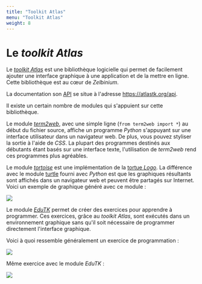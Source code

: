 ```yaml
---
title: "Toolkit Atlas"
menu: "Toolkit Atlas"
weight: 8
---
```


# Le *toolkit* *Atlas*

Le [*toolkit* *Atlas*](https://atlastk.org/) est une bibliothèque logicielle qui permet de facilement ajouter une interface graphique à une application et de la mettre en ligne. Cette bibliothèque est au cœur de *Zelbinium*.

La documentation son [API](https://fr.wikipedia.org/wiki/Interface_de_programmation) se situe à l'adresse <https://atlastk.org/api>.

Il existe un certain nombre de modules qui s'appuient sur cette bibliothèque.

Le module [*term2web*](https://pypi.org/project/term2web/), avec une simple ligne (`from term2web import *`) au début du fichier source, affiche un programme *Python* s'appuyant sur une interface utilisateur dans un navigateur web. De plus, vous pouvez styliser la sortie à l'aide de *CSS*. La plupart des programmes destinés aux débutants étant basés sur une interface texte, l'utilisation de *term2web* rend ces programmes plus agréables.

Le module [*tortoise*](https://pypi.org/project/tortoise/) est une implémentation de la [tortue *Logo*](https://fr.wikipedia.org/wiki/Logo_(langage)). La différence avec le module [turtle](https://docs.python.org/3/library/turtle.html) fourni avec *Python* est que les graphiques résultants sont affichés dans un navigateur web et peuvent être partagés sur Internet. Voici un exemple de graphique généré avec ce module :

![](https://q37.info/s/34xmsbfb.png)


Le module [*EduTK*](https://pypi.org/project/edutk/) permet de créer des exercices pour apprendre à programmer. Ces exercices, grâce au *toolkit* *Atlas*, sont exécutés dans un environnement graphique sans qu'il soit nécessaire de programmer directement l'interface graphique.

Voici à quoi ressemble généralement un exercice de programmation :

![](https://q37.info/s/p3g3svdw.png)

Même exercice avec le module *EduTK* :

![](https://q37.info/s/3tmm4gmh.png)